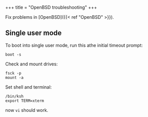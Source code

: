 +++
title = "OpenBSD troubleshooting"
+++


Fix problems in [OpenBSD]({{< ref "OpenBSD" >}}).

## Single user mode
To boot into single user mode, run this athe initial timeout prompt:

```
boot -s
```

Check and mount drives:

```
fsck -p
mount -a
```

Set shell and terminal:

```
/bin/ksh
export TERM=xterm
```

now `vi` should work.